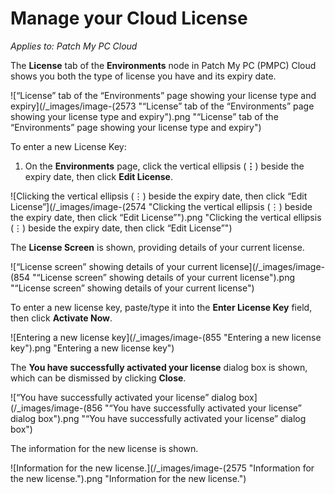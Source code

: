 # Manage your Cloud License

_Applies to: Patch My PC Cloud_

The **License** tab of the **Environments** node in Patch My PC (PMPC) Cloud shows you both the type of license you have and its expiry date.

![“License” tab of the “Environments” page showing your license type and expiry](/_images/image-(2573 "“License” tab of the “Environments” page showing your license type and expiry").png "“License” tab of the “Environments” page showing your license type and expiry")

To enter a new License Key:

1. On the **Environments** page, click the vertical ellipsis (**⋮**) beside the expiry date, then click **Edit License**.

![Clicking the vertical ellipsis (⋮) beside the expiry date, then click “Edit License”](/_images/image-(2574 "Clicking the vertical ellipsis (⋮) beside the expiry date, then click “Edit License”").png "Clicking the vertical ellipsis (⋮) beside the expiry date, then click “Edit License”")

The **License Screen** is shown, providing details of your current license.

![“License screen” showing details of your current license](/_images/image-(854 "“License screen” showing details of your current license").png "“License screen” showing details of your current license")

To enter a new license key, paste/type it into the **Enter License Key** field, then click **Activate Now**.

![Entering a new license key](/_images/image-(855 "Entering a new license key").png "Entering a new license key")

The **You have successfully activated your license** dialog box is shown, which can be dismissed by clicking **Close**.

![“You have successfully activated your license” dialog box](/_images/image-(856 "“You have successfully activated your license” dialog box").png "“You have successfully activated your license” dialog box")

The information for the new license is shown.

![Information for the new license.](/_images/image-(2575 "Information for the new license.").png "Information for the new license.")